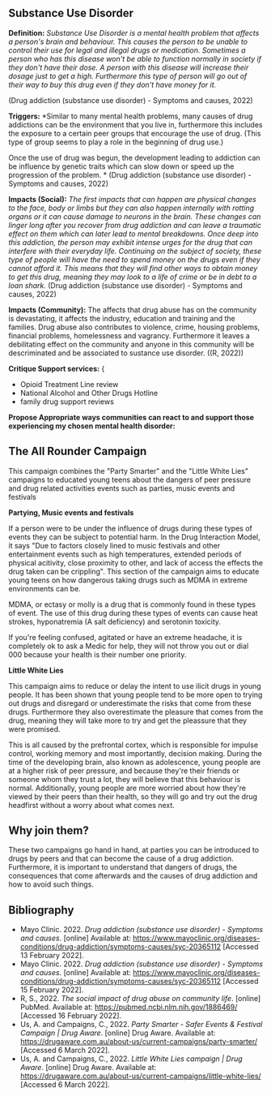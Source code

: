 ## Substance Use Disorder

**Definition:** *Substance Use Disorder is a mental health problem that affects a person's brain and behaviour. This causes the person to be unable to control their use for legal and illegal drugs or medication. Sometimes a person who has this disease won't be able to function normally in society if they don't have their dose. A person with this disease will increase their dosage just to get a high. Furthermore this type of person will go out of their way to buy this drug even if they don't have money for it.* 

(Drug addiction (substance use disorder) - Symptoms and causes, 2022)


**Triggers:** *Similar to many mental health problems, many causes of drug addictions can be the environment that you live in, furthermore this includes the exposure to a certain peer groups that encourage the use of drug. (This type of group seems to play a role in the beginning of drug use.)

Once the use of drug was begun, the development leading to addiction can be influence by genetic traits which can slow down or speed up the progression of the problem.
*
(Drug addiction (substance use disorder) - Symptoms and causes, 2022)

**Impacts (Social):** *The first impacts that can happen are physical changes to the face, body or limbs but they can also happen internally with rotting organs or it can cause damage to neurons in the brain. These changes can linger long after you recover from drug addiction and can leave a traumatic effect on them which can later lead to mental breakdowns. Once deep into this addiction, the person may exhibit intense urges for the drug that can interfere with their everyday life. Continuing on the subject of society, these type of people will have the need to spend money on the drugs even if they cannot afford it. This means that they will find other ways to obtain money to get this drug, meaning they may look to a life of crime or be in debt to a loan shark.*
(Drug addiction (substance use disorder) - Symptoms and causes, 2022)

**Impacts (Community):** The affects that drug abuse has on the community is devastating, it affects the industry, education and training and the families. Drug abuse also contributes to violence, crime, housing problems, financial problems, homelessness and vagrancy. Furthermore it leaves a debilitating effect on the community and anyone in this community will be descriminated and be associated to sustance use disorder.
((R, 2022))

**Critique Support services:** {
- Opioid Treatment Line review 
- National Alcohol and Other Drugs Hotline
- family drug support reviews

**Propose Appropriate ways communities can react to and support those experiencing my chosen mental health disorder:** 

## The All Rounder Campaign

This campaign combines the "Party Smarter" and the "Little White Lies" campaigns to educated young teens about the dangers of peer pressure and drug related activities events such as parties, music events and festivals 

**Partying, Music events and festivals**

If a person were to be under the influence of drugs during these types of events they can be subject to potential harm. In the Drug Interaction Model, it says "Due to factors closely lined to music festivals and other entertainment events such as high temperatures, extended periods of physical acitivity, close proximity to other, and lack of access the effects the drug taken can be crippling". This section of the campaign aims to educate young teens on how dangerous taking drugs such as MDMA in extreme environments can be.


MDMA, or ectasy or molly is a drug that is commonly found in these types of event. The use of this drug during these types of events can cause heat strokes, hyponatremia (A salt deficiency) and serotonin toxicity.

If you're feeling confused, agitated or have an extreme headache, it is completely ok to ask a Medic for help, they will not throw you out or dial 000 because your health is their number one priority.

**Little White Lies**

This campaign aims to reduce or delay the intent to use ilicit drugs in young people. It has been shown that young people tend to be more open to trying out drugs and disregard or underestimate the risks that come from these drugs. Furthermore they also overestimate the pleasure that comes from the drug, meaning they will take more to try and get the pleassure that they were promised.

This is all caused by the prefrontal cortex, which is responsible for impulse control, working memory and most importantly, decision making. During the time of the developing brain, also known as adolescence, young people are at a higher risk of peer pressure, and because they're their friends or someone whom they trust a lot, they will believe that this behaviour is normal. Additionally, young people are more worried about how they're viewed by their peers than their health, so they will go and try out the drug headfirst without a worry about what comes next.

## Why join them?

These two campaigns go hand in hand, at parties you can be introduced to drugs by peers and that can become the cause of a drug addiction. Furthermore, it is important to understand that dangers of drugs, the consequences that come afterwards and the causes of drug addiction and how to avoid such things.



























## Bibliography 

- Mayo Clinic. 2022. _Drug addiction (substance use disorder) - Symptoms and causes_. [online] Available at: <https://www.mayoclinic.org/diseases-conditions/drug-addiction/symptoms-causes/syc-20365112> [Accessed 13 February 2022].
- Mayo Clinic. 2022. _Drug addiction (substance use disorder) - Symptoms and causes_. [online] Available at: <https://www.mayoclinic.org/diseases-conditions/drug-addiction/symptoms-causes/syc-20365112> [Accessed 15 February 2022].
- R, S., 2022. _The social impact of drug abuse on community life_. [online] PubMed. Available at: <https://pubmed.ncbi.nlm.nih.gov/1886469/> [Accessed 16 February 2022].
- Us, A. and Campaigns, C., 2022. _Party Smarter - Safer Events & Festival Campaign | Drug Aware_. [online] Drug Aware. Available at: <https://drugaware.com.au/about-us/current-campaigns/party-smarter/> [Accessed 6 March 2022].
- Us, A. and Campaigns, C., 2022. _Little White Lies campaign | Drug Aware_. [online] Drug Aware. Available at: <https://drugaware.com.au/about-us/current-campaigns/little-white-lies/> [Accessed 6 March 2022].